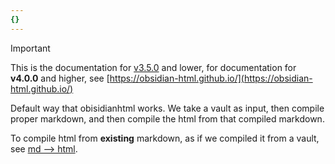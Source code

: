 ```yaml
---
{}
---
```

   
>[!important]   
> This is the documentation for [v3.5.0](../../Changelog/v3.5.0.md) and lower, for documentation for **v4.0.0** and higher, see [https://obsidian-html.github.io/](https://obsidian-html.github.io/)   
   
Default way that obisidianhtml works. We take a vault as input, then compile proper markdown, and then compile the html from that compiled markdown.   
   
To compile html from __existing__ markdown, as if we compiled it from a vault, see [md --> html](../../General%20Information/Snippets/md%20--%3E%20html.md).